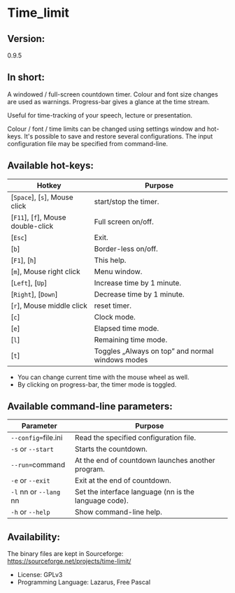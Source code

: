 # Time_limit

Version:
--------

0.9.5

In short:
---------

A windowed / full-screen countdown timer. Colour and font size changes are used as warnings. Progress-bar gives a glance at the time stream.

Useful for time-tracking  of your speech, lecture or presentation.

Colour / font / time limits can be changed using settings window and hot-keys. It's possible to save and restore several configurations. The input configuration file may be specified from command-line.

Available hot-keys:
-------------------
Hotkey | Purpose
--- | ---
[`Space`], [`s`], Mouse click | start/stop the timer.
[`F11`], [`f`], Mouse double-click  | Full screen on/off.
[`Esc`] | Exit.
[`b`] | Border-less on/off.
[`F1`], [`h`] | This help.
[`m`], Mouse right click | Menu window.
[`Left`], [`Up`] | Increase time by 1 minute.
[`Right`], [`Down`] | Decrease time by 1 minute.
[`r`], Mouse middle click | reset timer.
[`c`] | Clock mode.
[`e`] | Elapsed time mode.
[`l`] | Remaining time mode.
[`t`] | Toggles „Always on top” and normal windows modes

- You can change current time with the mouse wheel as well.
- By clicking on progress-bar, the timer mode is toggled.

Available command-line parameters:
----------------------------------

Parameter | Purpose
--- | ---
`--config=`file.ini | Read the specified configuration file.
`-s` or `--start` | Starts the countdown.
`--run=`command | At the end of countdown launches another program.
`-e` or `--exit` | Exit at the end of countdown.
`-l` nn or `--lang` nn |Set the interface language (nn is the language code).
`-h` or `--help` | Show command-line help.

Availability:
-------------

The binary files are kept in Sourceforge:
https://sourceforge.net/projects/time-limit/

- License: GPLv3
- Programming Language: Lazarus, Free Pascal
